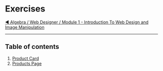 # Exercises

[:arrow_backward: Algebra / Web Designer / Module 1 - Introduction To Web Design and Image Manipulation](../README.md)

---

## Table of contents

1. [Product Card](01-product-card/README.md)
2. [Products Page](02-products-page/README.md)

